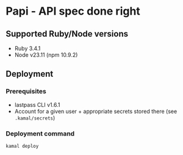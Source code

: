 # Papi - API spec done right

## Supported Ruby/Node versions

* Ruby 3.4.1
* Node v23.11 (npm 10.9.2)

## Deployment

### Prerequisites

* lastpass CLI v1.6.1
* Account for a given user + appropriate secrets stored there (see `.kamal/secrets`)

### Deployment command

`kamal deploy`
